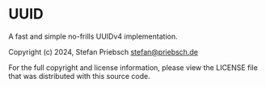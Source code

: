 # UUID

A fast and simple no-frills UUIDv4 implementation.

Copyright (c) 2024, Stefan Priebsch <stefan@priebsch.de>

For the full copyright and license information, please view the LICENSE file that was distributed with this source code.
